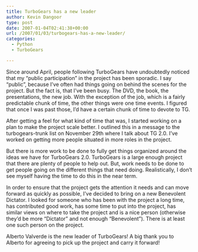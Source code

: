 ```yaml
---
title: TurboGears has a new leader
author: Kevin Dangoor
type: post
date: 2007-01-04T02:41:38+00:00
url: /2007/01/03/turbogears-has-a-new-leader/
categories:
  - Python
  - TurboGears

---
```

Since around April, people following TurboGears have undoubtedly noticed that my &#8220;public participation&#8221; in the project has been sporadic. I say &#8220;public&#8221;, because I&#8217;ve often had things going on behind the scenes for the project. But the fact is, that I&#8217;ve been busy. The DVD, the book, the presentations, the new job. With the exception of the job, which is a fairly predictable chunk of time, the other things were one time events. I figured that once I was past those, I&#8217;d have a certain chunk of time to devote to TG.

After getting a feel for what kind of time that was, I started working on a plan to make the project scale better. I outlined this in a message to the turbogears-trunk list on November 29th where I talk about TG 2.0. I&#8217;ve worked on getting more people situated in more roles in the project.

But there is more work to be done to fully get things organized around the ideas we have for TurboGears 2.0. TurboGears is a large enough project that there are plenty of people to help out. But, work needs to be done to get people going on the different things that need doing. Realistically, I don&#8217;t see myself having the time to do this in the near term.

In order to ensure that the project gets the attention it needs and can move forward as quickly as possible, I&#8217;ve decided to bring on a new Benevolent Dictator. I looked for someone who has been with the project a long time, has contributed good work, has some time to put into the project, has similar views on where to take the project and is a nice person (otherwise they&#8217;d be more &#8220;Dictator&#8221; and not enough &#8220;Benevolent&#8221;). There is at least one such person on the project.

Alberto Valverde is the new leader of TurboGears! A big thank you to Alberto for agreeing to pick up the project and carry it forward!